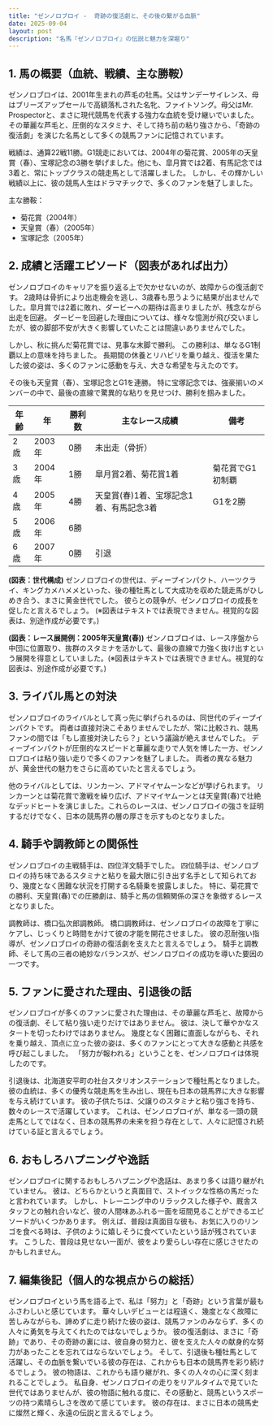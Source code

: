 ```yaml
---
title: "ゼンノロブロイ -  奇跡の復活劇と、その後の繋がる血脈"
date: 2025-09-04
layout: post
description: "名馬『ゼンノロブロイ』の伝説と魅力を深堀り"
---
```


## 1. 馬の概要（血統、戦績、主な勝鞍）

ゼンノロブロイは、2001年生まれの芦毛の牡馬。父はサンデーサイレンス、母はブリーズアップセールで高額落札された名牝、ファイトソング。母父はMr. Prospectorと、まさに現代競馬を代表する強力な血統を受け継いでいました。  その華麗な芦毛と、圧倒的なスタミナ、そして持ち前の粘り強さから、「奇跡の復活劇」を演じた名馬として多くの競馬ファンに記憶されています。

戦績は、通算22戦11勝。G1競走においては、2004年の菊花賞、2005年の天皇賞（春）、宝塚記念の3勝を挙げました。他にも、皐月賞では2着、有馬記念では3着と、常にトップクラスの競走馬として活躍しました。  しかし、その輝かしい戦績以上に、彼の競馬人生はドラマチックで、多くのファンを魅了しました。

主な勝鞍：

* 菊花賞（2004年）
* 天皇賞（春）（2005年）
* 宝塚記念（2005年）


## 2. 成績と活躍エピソード（図表があれば出力）

ゼンノロブロイのキャリアを振り返る上で欠かせないのが、故障からの復活劇です。  2歳時は骨折により出走機会を逃し、3歳春も思うように結果が出ませんでした。皐月賞では2着に敗れ、ダービーへの期待は高まりましたが、残念ながら出走を回避。  ダービーを回避した理由については、様々な憶測が飛び交いましたが、彼の脚部不安が大きく影響していたことは間違いありませんでした。

しかし、秋に挑んだ菊花賞では、見事な末脚で勝利。  この勝利は、単なるG1制覇以上の意味を持ちました。  長期間の休養とリハビリを乗り越え、復活を果たした彼の姿は、多くのファンに感動を与え、大きな希望を与えたのです。

その後も天皇賞（春）、宝塚記念とG1を連勝。  特に宝塚記念では、強豪揃いのメンバーの中で、最後の直線で驚異的な粘りを見せつけ、勝利を掴みました。

| 年齢 | 年 | 勝利数 | 主なレース成績 | 備考 |
|---|---|---|---|---|
| 2歳 | 2003年 | 0勝 | 未出走（骨折） |  |
| 3歳 | 2004年 | 1勝 | 皐月賞2着、菊花賞1着 | 菊花賞でG1初制覇 |
| 4歳 | 2005年 | 4勝 | 天皇賞(春)1着、宝塚記念1着、有馬記念3着 | G1を2勝 |
| 5歳 | 2006年 | 6勝 |  |  |
| 6歳 | 2007年 | 0勝 |  引退 |  |


**(図表：世代構成)**  ゼンノロブロイの世代は、ディープインパクト、ハーツクライ、キングカメハメメといった、後の種牡馬として大成功を収めた競走馬がひしめき合う、まさに黄金世代でした。  彼らとの競争が、ゼンノロブロイの成長を促したと言えるでしょう。  (※図表はテキストでは表現できません。視覚的な図表は、別途作成が必要です。)


**(図表：レース展開例：2005年天皇賞(春))**  ゼンノロブロイは、レース序盤から中団に位置取り、抜群のスタミナを活かして、最後の直線で力強く抜け出すという展開を得意としていました。(※図表はテキストでは表現できません。視覚的な図表は、別途作成が必要です。)


## 3. ライバル馬との対決

ゼンノロブロイのライバルとして真っ先に挙げられるのは、同世代のディープインパクトです。  両者は直接対決こそありませんでしたが、常に比較され、競馬ファンの間では「もし直接対決したら？」という議論が絶えませんでした。  ディープインパクトが圧倒的なスピードと華麗な走りで人気を博した一方、ゼンノロブロイは粘り強い走りで多くのファンを魅了しました。  両者の異なる魅力が、黄金世代の魅力をさらに高めていたと言えるでしょう。

他のライバルとしては、リンカーン、アドマイヤムーンなどが挙げられます。  リンカーンとは菊花賞で激戦を繰り広げ、アドマイヤムーンとは天皇賞(春)で壮絶なデッドヒートを演じました。これらのレースは、ゼンノロブロイの強さを証明するだけでなく、日本の競馬界の層の厚さを示すものとなりました。


## 4. 騎手や調教師との関係性

ゼンノロブロイの主戦騎手は、四位洋文騎手でした。  四位騎手は、ゼンノロブロイの持ち味であるスタミナと粘りを最大限に引き出す名手として知られており、幾度となく困難な状況を打開する名騎乗を披露しました。  特に、菊花賞での勝利、天皇賞(春)での圧勝劇は、騎手と馬の信頼関係の深さを象徴するレースとなりました。

調教師は、橋口弘次郎調教師。  橋口調教師は、ゼンノロブロイの故障を丁寧にケアし、じっくりと時間をかけて彼の才能を開花させました。  彼の忍耐強い指導が、ゼンノロブロイの奇跡の復活劇を支えたと言えるでしょう。  騎手と調教師、そして馬の三者の絶妙なバランスが、ゼンノロブロイの成功を導いた要因の一つです。


## 5. ファンに愛された理由、引退後の話

ゼンノロブロイが多くのファンに愛された理由は、その華麗な芦毛と、故障からの復活劇、そして粘り強い走りだけではありません。  彼は、決して華やかなスタートを切ったわけではありません。  幾度となく困難に直面しながらも、それを乗り越え、頂点に立った彼の姿は、多くのファンにとって大きな感動と共感を呼び起こしました。  「努力が報われる」ということを、ゼンノロブロイは体現したのです。

引退後は、北海道安平町の社台スタリオンステーションで種牡馬となりました。  彼の血統は、多くの優秀な競走馬を生み出し、現在も日本の競馬界に大きな影響を与え続けています。  彼の子供たちは、父譲りのスタミナと粘り強さを持ち、数々のレースで活躍しています。  これは、ゼンノロブロイが、単なる一頭の競走馬としてではなく、日本の競馬界の未来を担う存在として、人々に記憶され続けている証と言えるでしょう。


## 6. おもしろハプニングや逸話

ゼンノロブロイに関するおもしろハプニングや逸話は、あまり多くは語り継がれていません。  彼は、どちらかというと真面目で、ストイックな性格の馬だったと言われています。  しかし、トレーニング中のリラックスした様子や、厩舎スタッフとの触れ合いなど、彼の人間味あふれる一面を垣間見ることができるエピソードがいくつかあります。  例えば、普段は真面目な彼も、お気に入りのリンゴを食べる時は、子供のように嬉しそうに食べていたという話が残されています。  こうした、普段は見せない一面が、彼をより愛らしい存在に感じさせたのかもしれません。


## 7. 編集後記（個人的な視点からの総括）

ゼンノロブロイという馬を語る上で、私は「努力」と「奇跡」という言葉が最もふさわしいと感じています。  華々しいデビューとは程遠く、幾度となく故障に苦しみながらも、諦めずに走り続けた彼の姿は、競馬ファンのみならず、多くの人々に勇気を与えてくれたのではないでしょうか。  彼の復活劇は、まさに「奇跡」であり、その奇跡の裏には、彼自身の努力と、彼を支えた人々の献身的な努力があったことを忘れてはならないでしょう。  そして、引退後も種牡馬として活躍し、その血脈を繋いでいる彼の存在は、これからも日本の競馬界を彩り続けるでしょう。  彼の物語は、これからも語り継がれ、多くの人々の心に深く刻まれることでしょう。  私自身、ゼンノロブロイの走りをリアルタイムで見ていた世代ではありませんが、彼の物語に触れる度に、その感動と、競馬というスポーツの持つ素晴らしさを改めて感じています。  彼の存在は、まさに日本の競馬史に燦然と輝く、永遠の伝説と言えるでしょう。
